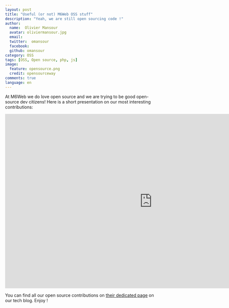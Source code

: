 ```yaml
---
layout: post
title: "Useful (or not) M6Web OSS stuff"
description: "Yeah, we are still open sourcing code !"
author:
  name:  Olivier Mansour
  avatar: oliviermansour.jpg
  email:
  twitter:  omansour
  facebook:
  github: omansour
category: OSS
tags: [OSS, Open source, php, js]
image:
  feature: opensource.png
  credit: opensourceway
comments: true
language: en
---
```



At M6Web we do love open source and we are trying to be good open-source dev citizens! Here is a short presentation on our most interesting contributions: 

<iframe src="https://docs.google.com/presentation/d/e/2PACX-1vQ15FFL-qru-Q_7bMFaIp1YvPj_w4aW1aIY_QQqFrL0nTuYhDMnd5ty5NaE18iXrQ/embed?start=false&loop=false&delayms=3000" frameborder="0" width="960" height="569" allowfullscreen="true" mozallowfullscreen="true" webkitallowfullscreen="true"></iframe>

You can find all our open source contributions on [their dedicated page](https://tech.m6web.fr/oss/) on our tech blog. Enjoy !



